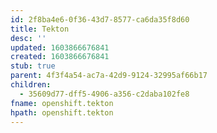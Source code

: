 ```yaml
---
id: 2f8ba4e6-0f36-43d7-8577-ca6da35f8d60
title: Tekton
desc: ''
updated: 1603866676841
created: 1603866676841
stub: true
parent: 4f3f4a54-ac7a-42d9-9124-32995af66b17
children:
  - 35609d77-dff5-4906-a356-c2daba102fe8
fname: openshift.tekton
hpath: openshift.tekton
---
```



